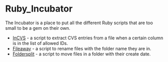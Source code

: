Ruby_Incubator
==============

The Incubator is a place to put all the different Ruby scripts that are too small to be a gem on their own.

* [InCVS](./InCVS/) - a script to extract CVS entries from a file when a certain column is in the list of allowed IDs.
* [Fileaway](./fileaway) - a script to rename files with the folder name they are in. 
* [Foldersplit](./foldersplit) - a script to move files in a folder with their create date. 

